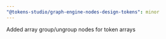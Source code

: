 ```yaml
---
"@tokens-studio/graph-engine-nodes-design-tokens": minor
---
```


Added array group/ungroup nodes for token arrays
